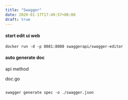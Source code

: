 ```yaml
---
title: "Swagger"
date: 2020-01-17T17:49:57+08:00
draft: true
---
```


#### start edit ui web
```shell script
docker run -d -p 8081:8080 swaggerapi/swagger-editor
```

####


#### 


#### auto generate doc
api method

doc.go

```go


```
```shell script
swagger generate spec -o ./swagger.json
``` 